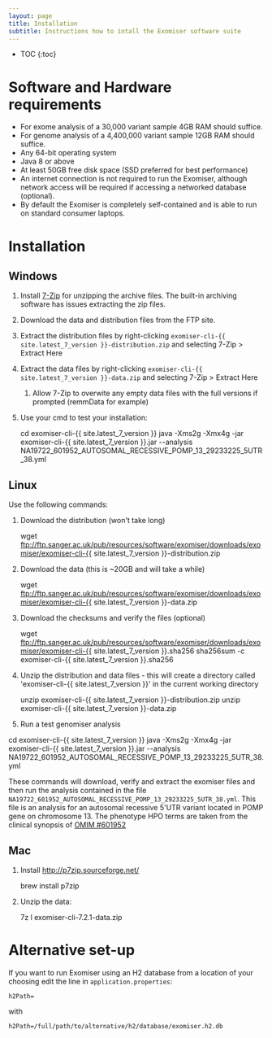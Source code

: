 ```yaml
---
layout: page
title: Installation
subtitle: Instructions how to intall the Exomiser software suite
---
```


* TOC
{:toc}


# Software and Hardware requirements
 - For exome analysis of a 30,000 variant sample 4GB RAM should suffice.
 - For genome analysis of a 4,400,000 variant sample 12GB RAM should suffice.
 - Any 64-bit operating system
 - Java 8 or above
 - At least 50GB free disk space (SSD preferred for best performance)
 - An internet connection is not required to run the Exomiser, although network access will be required if accessing a
  networked database (optional).
 - By default the Exomiser is completely self-contained and is able to run on standard consumer laptops.

# Installation

## Windows

1. Install [7-Zip](http://www.7-zip.org) for unzipping the archive files. The built-in archiving software has issues extracting the zip files. 
2. Download the data and distribution files from the FTP site.
3. Extract the distribution files by right-clicking `exomiser-cli-{{ site.latest_7_version }}-distribution.zip` and selecting 7-Zip > Extract Here
4. Extract the data files by right-clicking `exomiser-cli-{{ site.latest_7_version }}-data.zip` and selecting 7-Zip > Extract Here
   1. Allow 7-Zip to overwite any empty data files with the full versions if prompted (remmData for example) 
5. Use your cmd to test your installation:

   cd exomiser-cli-{{ site.latest_7_version }}
   java -Xms2g -Xmx4g -jar exomiser-cli-{{ site.latest_7_version }}.jar --analysis NA19722_601952_AUTOSOMAL_RECESSIVE_POMP_13_29233225_5UTR_38.yml
 
## Linux

Use the following commands:

1. Download the distribution (won't take long)

    wget ftp://ftp.sanger.ac.uk/pub/resources/software/exomiser/downloads/exomiser/exomiser-cli-{{ site.latest_7_version }}-distribution.zip

2. Download the data (this is ~20GB and will take a while)

    wget ftp://ftp.sanger.ac.uk/pub/resources/software/exomiser/downloads/exomiser/exomiser-cli-{{ site.latest_7_version }}-data.zip

3. Download the checksums and verify the files (optional)
 
   wget ftp://ftp.sanger.ac.uk/pub/resources/software/exomiser/downloads/exomiser/exomiser-cli-{{ site.latest_7_version }}.sha256
   sha256sum -c exomiser-cli-{{ site.latest_7_version }}.sha256

4. Unzip the distribution and data files - this will create a directory called 'exomiser-cli-{{ site.latest_7_version }}' in the current working directory

   unzip exomiser-cli-{{ site.latest_7_version }}-distribution.zip
   unzip exomiser-cli-{{ site.latest_7_version }}-data.zip
 
 5. Run a test genomiser analysis

   cd exomiser-cli-{{ site.latest_7_version }}
   java -Xms2g -Xmx4g -jar exomiser-cli-{{ site.latest_7_version }}.jar --analysis NA19722_601952_AUTOSOMAL_RECESSIVE_POMP_13_29233225_5UTR_38.yml

These commands will download, verify and extract the exomiser files and then run the analysis contained in the file `NA19722_601952_AUTOSOMAL_RECESSIVE_POMP_13_29233225_5UTR_38.yml`. 
This file is an analysis for an autosomal recessive 5'UTR variant located in POMP gene on chromosome 13. The phenotype HPO terms are taken from the clinical synopsis of
[OMIM #601952](http://www.omim.org/clinicalSynopsis/601952) 

## Mac

1. Install http://p7zip.sourceforge.net/

    brew install p7zip

2. Unzip the data:

    7z l exomiser-cli-7.2.1-data.zip

# Alternative set-up

If you want to run Exomiser using an H2 database from a location of your choosing edit the line in `application.properties`:

    h2Path=

with

    h2Path=/full/path/to/alternative/h2/database/exomiser.h2.db

